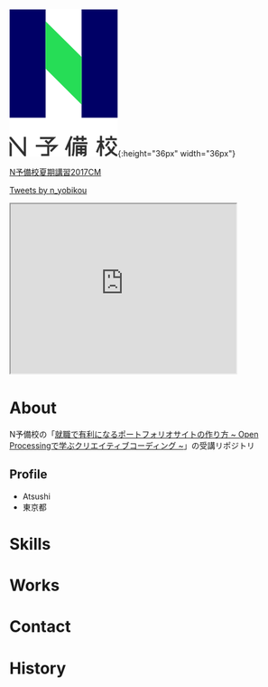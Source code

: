 ![N予備校のロゴ](fde20fd0-private.png){:height="36px" width="36px"}

<script type="application/javascript" src="https://embed.nicovideo.jp/watch/1500362884/script?w=640&h=360&from=3"></script><noscript><a href="https://www.nicovideo.jp/watch/1500362884?from=3">N予備校夏期講習2017CM</a></noscript>

<a class="twitter-timeline" data-lang="ja" data-width="400" data-height="600" data-theme="dark" href="https://twitter.com/n_yobikou?ref_src=twsrc%5Etfw">Tweets by n_yobikou</a> <script async src="https://platform.twitter.com/widgets.js" charset="utf-8"></script>

<iframe src="https://www.openprocessing.org/sketch/825164/embed/" width="400" height="300"></iframe>

# About
N予備校の「[就職で有利になるポートフォリオサイトの作り方
~ Open Processingで学ぶクリエイティブコーディング ~](https://www.nnn.ed.nico/contents/guides/3835)」の受講リポジトリ

## Profile
- Atsushi
- 東京都

# Skills

# Works

# Contact

# History
